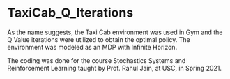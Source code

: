 # TaxiCab_Q_Iterations

As the name suggests, the Taxi Cab environment was used in Gym and the Q Value iterations were utilized to obtain the optimal policy. The environment was modeled as an MDP with Infinite Horizon.

The coding was done for the course Stochastics Systems and Reinforcement Learning taught by Prof. Rahul Jain, at USC, in Spring 2021.
